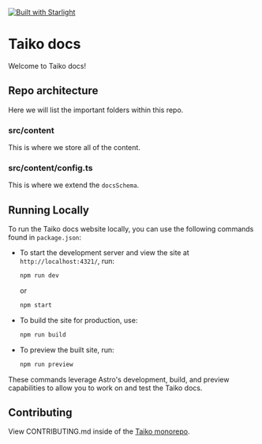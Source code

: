[![Built with Starlight](https://astro.badg.es/v2/built-with-starlight/tiny.svg)](https://starlight.astro.build)

# Taiko docs

Welcome to Taiko docs!

## Repo architecture

Here we will list the important folders within this repo.

### src/content

This is where we store all of the content.

### src/content/config.ts

This is where we extend the `docsSchema`.

## Running Locally

To run the Taiko docs website locally, you can use the following commands found in `package.json`:

- To start the development server and view the site at `http://localhost:4321/`, run:
  ```sh
  npm run dev
  ```
  or
  ```sh
  npm start
  ```

- To build the site for production, use:
  ```sh
  npm run build
  ```

- To preview the built site, run:
  ```sh
  npm run preview
  ```

These commands leverage Astro's development, build, and preview capabilities to allow you to work on and test the Taiko docs.

## Contributing

View CONTRIBUTING.md inside of the [Taiko monorepo](https://github.com/taikoxyz/taiko-mono/blob/main/CONTRIBUTING.md).

